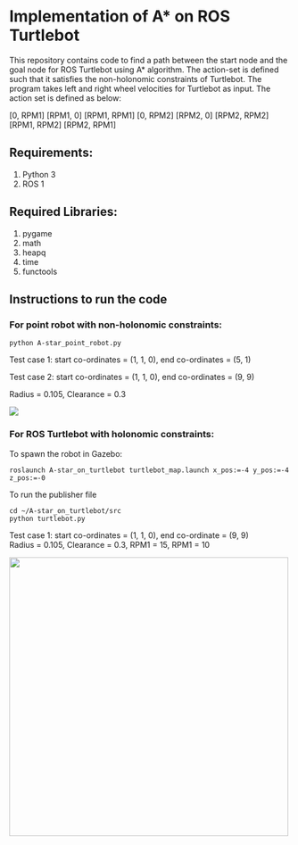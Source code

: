 # Implementation of A* on ROS Turtlebot
This repository contains code to find a path between the start node and the goal node for ROS Turtlebot using A* algorithm. The action-set is defined such that it satisfies the non-holonomic constraints of Turtlebot. The program takes left and right wheel velocities for Turtlebot as input. The action set is defined as below:  

[0, RPM1] [RPM1, 0] [RPM1, RPM1] [0, RPM2] [RPM2, 0] [RPM2, RPM2] [RPM1, RPM2] [RPM2, RPM1]

## Requirements: 
1. Python 3
2. ROS 1

## Required Libraries:
1. pygame
2. math
3. heapq
4. time
5. functools

## Instructions to run the code
### For point robot with non-holonomic constraints:
```
python A-star_point_robot.py
```

Test case 1: start co-ordinates = (1, 1, 0), end co-ordinates = (5, 1) 

Test case 2: start co-ordinates = (1, 1, 0), end co-ordinates = (9, 9) 

Radius = 0.105, Clearance = 0.3  

<img src = "https://github.com/ParamDave5/A-Star-on-TurtleBot-/blob/71379742fba660fa0e0a987fa7ff4858402c79f1/gif/output1.gif">  


### For ROS Turtlebot with holonomic constraints:
To spawn the robot in Gazebo:
```
roslaunch A-star_on_turtlebot turtlebot_map.launch x_pos:=-4 y_pos:=-4 z_pos:=-0
```
 
To run the publisher file
```
cd ~/A-star_on_turtlebot/src
python turtlebot.py
```
Test case 1: start co-ordinates = (1, 1, 0), end co-ordinate = (9, 9)  
Radius = 0.105, Clearance = 0.3, RPM1 = 15, RPM1 = 10  

<img src = "https://github.com/ParamDave5/A-Star-on-TurtleBot-/blob/71379742fba660fa0e0a987fa7ff4858402c79f1/gif/turtlebot.gif" width = "500" height = "500">  

